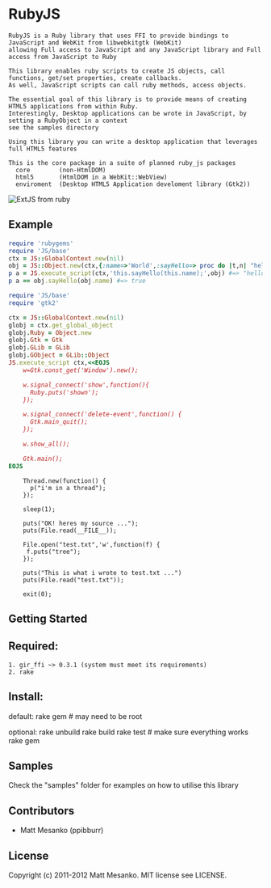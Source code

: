 RubyJS
===
    RubyJS is a Ruby library that uses FFI to provide bindings to JavaScript and WebKit from libwebkitgtk (WebKit)
    allowing Full access to JavaScript and any JavaScript library and Full access from JavaScript to Ruby

    This library enables ruby scripts to create JS objects, call functions, get/set properties, create callbacks. 
    As well, JavaScript scripts can call ruby methods, access objects.

    The essential goal of this library is to provide means of creating HTML5 applications from within Ruby.
    Interestingly, Desktop applications can be wrote in JavaScript, by setting a RubyObject in a context
    see the samples directory

    Using this library you can write a desktop application that leverages full HTML5 features

    This is the core package in a suite of planned ruby_js packages
      core        (non-HtmlDOM)
      html5       (HtmlDOM in a WebKit::WebView)
      enviroment  (Desktop HTML5 Application develoment library (Gtk2))

![ExtJS from ruby](http://i1263.photobucket.com/albums/ii631/ppibburr/ss1.png)

Example
---
``` ruby
require 'rubygems'
require 'JS/base'
ctx = JS::GlobalContext.new(nil)
obj = JS::Object.new(ctx,{:name=>'World',:sayHello=> proc do |t,n| "hello #{n}" end})
p a = JS.execute_script(ctx,'this.sayHello(this.name);',obj) #=> "hello World"
p a == obj.sayHello(obj.name) #=> true
```
``` ruby
require 'JS/base'
require 'gtk2'

ctx = JS::GlobalContext.new(nil)
globj = ctx.get_global_object
globj.Ruby = Object.new
globj.Gtk = Gtk
globj.GLib = GLib
globj.GObject = GLib::Object
JS.execute_script ctx,<<EOJS
	w=Gtk.const_get('Window').new();

	w.signal_connect('show',function(){
	  Ruby.puts('shown');
	});

	w.signal_connect('delete-event',function() {
	  Gtk.main_quit();
	});

	w.show_all();

	Gtk.main();
EOJS
```
```
	Thread.new(function() {
	  p("i'm in a thread");
	});

	sleep(1);

	puts("OK! heres my source ...");
	puts(File.read(__FILE__));

	File.open("test.txt",'w',function(f) {
	 f.puts("tree");
	});

	puts("This is what i wrote to test.txt ...")
	puts(File.read("test.txt"));

	exit(0);
```

Getting Started
---
  Required:
  ---
    1. gir_ffi ~> 0.3.1 (system must meet its requirements)
    2. rake
  
  Install:
  ---
  default:  rake gem # may need to be root

  optional: rake unbuild
            rake build
            rake test # make sure everything works
            rake gem
    

Samples
---

Check the "samples" folder for examples on how to utilise this library

Contributors
---
* Matt Mesanko (ppibburr)

License
---
Copyright (c) 2011-2012 Matt Mesanko.
MIT license see LICENSE.
